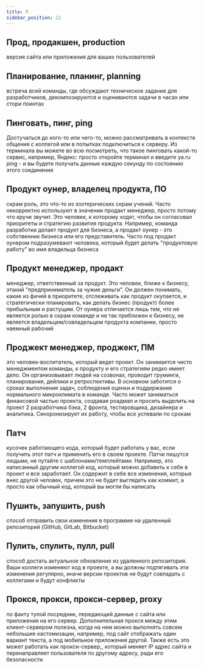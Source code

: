 ```yaml
---
title: П
sidebar_position: 12
---
```


## Прод, продакшен, production 
версия сайта или приложения для ваших пользователей

## Планирование, планинг, planning
встреча всей команды, где обсуждают техническое задание для разработчиков, декомпозируются и оцениваются задачи в часах или стори поинтах

## Пинговать, пинг, ping
Достучаться до кого-то или чего-то, можно рассматривать в контексте общения с коллегой или в попытках подключиться к серверу. Из терминала вы можете во всю посмотреть, что такое пинговать какой-то сервис, например, Яндекс: просто откройте терминал и введите ya.ru ping - и вы будете получать данные каждую секунду по состоянию этого соединения

## Продукт оунер, владелец продукта, ПО 
скрам роль, это что-то из эзотерических скрам учений. Часто некорректно используют в значении продакт менеджер, просто потому что круче звучит. Это человек, к которому ходят, чтобы он согласовал приоритеты и стратегию развития продукта. Например, команда разработки делает продукт для бизнеса, а продакт оунер - это собственник бизнеса или его представитель. Часто под продакт оунером подразумевают человека, который будет делать "продуктовую работу" во имя владельца бизнеса

## Продукт менеджер, продакт 
менеджер, ответственный за продукт. Это человек, ближе к бизнесу, этакий "предприниматель за чужие деньги". Он должен понимать, какие из фичей в приоритете, отслеживать как продукт окупается, и стратегически планировать, как делать бизнес (продукт) более прибыльным и растущим. От оунера отличается лишь тем, что не является ролью в скрам команде и не так приближен к бизнесу, не является владельцем/совладельцем продукта компании, просто наемный рабочий

## Проджект менеджер, проджект, ПМ 
это человек-воспитатель, который ведет проект. Он занимается чисто менеджментом команды, к продукту и его стратегиям редко имеет дело. Он организовывает людей на созвонах, проводит груминги, планирования, дейлики и ретроспективы. В основном заботится о сроках выполнения задач, соблюдения оценки и поддержания нормального микроклимата в команде. Часто может заниматься финансовой частью проекта, создавая роадмап и просить выделить на проект 2 разработчика бэка, 2 фронта, тестировщика, дизайнера и аналитика. Синхронизирует их работу, чтобы все успевали по срокам

## Патч 
кусочек работающего кода, который будет работать у вас, если получить этот патч и применить его в своем проекте. Патчи пишутся людьми, не путайте с шаблонами/темплейтами. Например, это написанный другим коллегой код, который можно добавить к себе в проект и все заработает. Он содержит в себе все изменения, которые внес другой человек, причем это не будет выглядеть как коммит, а просто как обычный код, который вы могли бы написать

## Пушить, запушить, push
способ отправить свои изменения в программе на удаленный репозиторий (GitHub, GitLab, Bitbucket)

## Пулить, спулить, пулл, pull
способ достать актуальное обновление из удаленного репозитория. Ваши коллеги изменяют код в проекте, а вы должны подтягивать эти изменения регулярно, иначе версии проектов не будут совпадать с коллегами и будут конфликты

## Прокся, прокси, прокси-сервер, proxy 
по факту тупой посредник, передающий данные с сайта или приложения на его сервер. Дополнительная прокся между этим клиент-сервером полезна, когда на нем можно выполнять совсем небольшие кастомизации, например, под сайт отображать один вариант текста, а под мобильное приложение  другой. Также есть это может работать как прокси-сервер,, который меняет IP адрес сайта и перенаправляет пользователя по другому адресу, ради его безопасности
